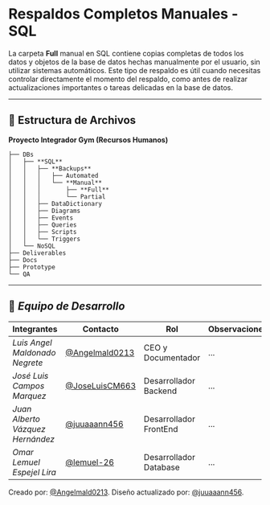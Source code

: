 # Respaldos Completos Manuales - SQL

La carpeta **Full** manual en SQL contiene copias completas de todos los datos y objetos de la base de datos hechas manualmente por el usuario, sin utilizar sistemas automáticos. Este tipo de respaldo es útil cuando necesitas controlar directamente el momento del respaldo, como antes de realizar actualizaciones importantes o tareas delicadas en la base de datos.

---

## 📁 **Estructura de Archivos**
**Proyecto Integrador Gym (Recursos Humanos)**

```plaintext
├── DBs
│   ├── **SQL**
│   │   ├── **Backups**
│   │   │   ├── Automated
│   │   │   └── **Manual**
│   │   │       ├── **Full**
│   │   │       └── Partial
│   │   ├── DataDictionary
│   │   ├── Diagrams
│   │   ├── Events
│   │   ├── Queries
│   │   ├── Scripts
│   │   └── Triggers
│   └── NoSQL
├── Deliverables
├── Docs
├── Prototype
└── QA
```

---

## 👥 *Equipo de Desarrollo*

| Integrantes                   | Contacto                                                   | Rol                      | Observaciones |
| ----------------------------- | ---------------------------------------------------------- | ------------------------ | ------------- |
| *Luis Angel Maldonado Negrete*    | [@Angelmald0213](https://github.com/Angelmald0213)                     | CEO y Documentador | ...           |
| *José Luis Campos Marquez* | [@JoseLuisCM663](https://github.com/JoseLuisCM663)             | Desarrollador Backend             | ...           |
| *Juan Alberto Vázquez Hernández*   | [@juuaaann456](https://github.com/MRVargas19)               | Desarrollador FrontEnd             | ...           |
| *Omar Lemuel Espejel Lira* | [@lemuel-26](https://github.com/lemuel-26) | Desarrollador Database   | ...           |


Creado por: [@Angelmald0213](https://github.com/Angelmald0213).
Diseño actualizado por: [@juuaaann456](https://github.com/juuaaann456). 
